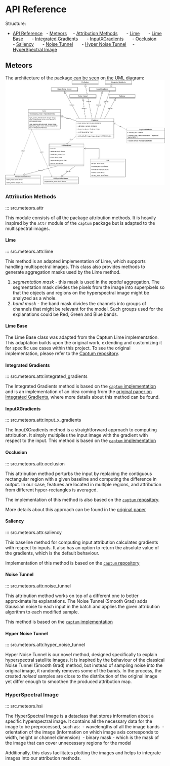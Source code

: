 # API Reference

Structure:

- [API Reference](#api-reference)
    - [Meteors](#meteors)
      - [Attribution Methods](#attribution-methods)
        - [Lime](#lime)
        - [Lime Base](#lime-base)
        - [Integrated Gradients](#integrated-gradients)
        - [InputXGradients](#inputxgradients)
        - [Occlusion](#occlusion)
        - [Saliency](#saliency)
        - [Noise Tunnel](#noise-tunnel)
        - [Hyper Noise Tunnel](#hyper-noise-tunnel)
      - [HyperSpectral Image](#hyperspectral-image)

## Meteors

The architecture of the package can be seen on the UML diagram:
![UML diagram of package structure](./img/UML-attribution-methods.png)

### Attribution Methods

::: src.meteors.attr

This module consists of all the package attribution methods. It is heavily inspired by the `attr` module of the `captum` package but is adapted to the multispectral images.

#### Lime

::: src.meteors.attr.lime

This method is an adapted implementation of Lime, which supports handling multispectral images. This class also provides methods to generate aggregation masks used by the Lime method.

1. _segmentation mask_ - this mask is used in the _spatial_ aggregation. The segmentation mask divides the pixels from the image into superpixels so that the objects and regions on the hyperspectral image might be analyzed as a whole.
2. _band mask_ - the band mask divides the channels into groups of channels that might be relevant for the model. Such groups used for the explanations could be Red, Green and Blue bands.

#### Lime Base

The Lime Base class was adapted from the Captum Lime implementation. This adaptation builds upon the original work, extending and customizing it for specific use cases within this project. To see the original implementation, please refer to the [Captum repository](https://captum.ai/api/_modules/captum/attr/_core/lime.html#LimeBase).

#### Integrated Gradients

::: src.meteors.attr.integrated_gradients

The Integrated Gradients method is based on the [`captum` implementation](https://captum.ai/docs/extension/integrated_gradients) and is an implementation of an idea coming from the [original paper on Integrated Gradients](https://arxiv.org/pdf/1703.01365), where more details about this method can be found.

#### InputXGradients

::: src.meteors.attr.input_x_gradients

The InputXGradients method is a straightforward approach to computing attribution. It simply multiplies the input image with the gradient with respect to the input. This method is based on the [`captum` implementation](https://captum.ai/api/input_x_gradient.html)

#### Occlusion

::: src.meteors.attr.occlusion

This attribution method perturbs the input by replacing the contiguous rectangular region with a given baseline and computing the difference in output. In our case, features are located in multiple regions, and attribution from different hyper-rectangles is averaged.

The implementation of this method is also based on the [`captum` repository](https://captum.ai/api/occlusion.html).

More details about this approach can be found in the [original paper](https://arxiv.org/abs/1311.2901)

#### Saliency

::: src.meteors.attr.saliency

This baseline method for computing input attribution calculates gradients with respect to inputs. It also has an option to return the absolute value of the gradients, which is the default behaviour.

Implementation of this method is based on the [`captum` repository](https://captum.ai/api/saliency.html)

#### Noise Tunnel

::: src.meteors.attr.noise_tunnel

This attribution method works on top of a different one to better approximate its explanations.
The Noise Tunnel (Smooth Grad) adds Gaussian noise to each input in the batch and applies the given attribution algorithm to each modified sample.

This method is based on the [`captum` implementation](https://captum.ai/api/noise_tunnel.html)

#### Hyper Noise Tunnel

::: src.meteors.attr.hyper_noise_tunnel

Hyper Noise Tunnel is our novel method, designed specifically to explain hyperspectral satellite images. It is inspired by the behaviour of the classical Noise Tunnel (Smooth Grad) method, but instead of sampling noise into the original image, it randomly removes some of the bands. In the process, the created _noised_ samples are close to the distribution of the original image yet differ enough to smoothen the produced attribution map.

### HyperSpectral Image

::: src.meteors.hsi

The HyperSpectral Image is a dataclass that stores information about a specific hyperspectral image. It contains all the necessary data for the image to be preprocessed, such as:
 - wavelengths of all the image bands
 - orientation of the image (information on which image axis corresponds to width, height or channel dimension)
 - binary mask - which is the mask of the image that can cover unnecessary regions for the model

Additionally, this class facilitates plotting the images and helps to integrate images into our attribution methods.
